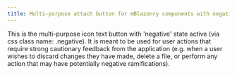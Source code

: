 ```yaml
---
title: Multi-purpose attach button for mBlazonry components with negative state active
---
```


This is the multi-purpose icon text button with 'negative' state active (via css class name: .negative). It is meant to be used for user actions that require strong cautionary feedback from the application (e.g. when a user wishes to discard changes they have made, delete a file, or perform any action that may have potentially negative ramifications).